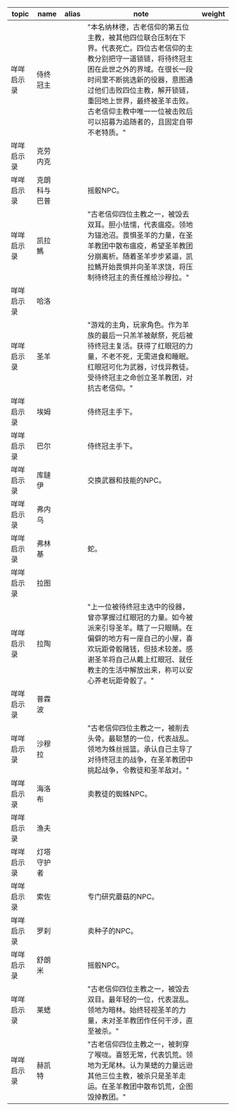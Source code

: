 | topic | name | alias | note | weight |
| ----- | ---- | ----- | ---- | ------ |
| 咩咩启示录 | 侍终冠主 | | "本名纳林德，古老信仰的第五位主教，被其他四位联合压制在下界。代表死亡。四位古老信仰的主教分别把守一道锁链，将待终冠主困在此世之外的界域。在很长一段时间里不断挑选新的役器，意图通过他们击败四位主教，解开锁链，重回地上世界，最终被圣羊击败。古老信仰主教中唯一一位被击败后可以招募为追随者的，且固定自带不老特质。" |  |
| 咩咩启示录 | 克劳内克 | |  |  |
| 咩咩启示录 | 克朗科与巴普 | | 摇骰NPC。 |  |
| 咩咩启示录 | 凯拉鰢 | | "古老信仰四位主教之一，被毁去双耳。胆小怯懦，代表瘟疫。领地为锚池沼。畏惧圣羊的力量，在圣羊教团中散布瘟疫，希望圣羊教团分崩离析。随着圣羊步步紧逼，凯拉鰢开始畏惧并向圣羊求饶，将压制待终冠主的责任推给沙穆拉。" |  |
| 咩咩启示录 | 哈洛 | |  |  |
| 咩咩启示录 | 圣羊 | | "游戏的主角，玩家角色。作为羊族的最后一只羔羊被献祭，死后被待终冠主复活。获得了红眼冠的力量，不老不死，无需进食和睡眠。红眼冠可化为武器，讨伐异教徒。受待终冠主之命创立圣羊教团，对抗古老信仰。" |  |
| 咩咩启示录 | 埃姆 | | 侍终冠主手下。 |  |
| 咩咩启示录 | 巴尔 | | 侍终冠主手下。 |  |
| 咩咩启示录 | 库鐽伊 | | 交换武器和技能的NPC。 |  |
| 咩咩启示录 | 弗内乌 | |  |  |
| 咩咩启示录 | 弗林基 | | 蛇。 |  |
| 咩咩启示录 | 拉图 | |  |  |
| 咩咩启示录 | 拉陶 | | "上一位被待终冠主选中的役器，曾亦掌握过红眼冠的力量。如今被派来引导圣羊。瞎了一只眼睛。在偏僻的地方有一座自己的小屋，喜欢玩距骨骰赌钱，但技术较差。感谢圣羊将自己从戴上红眼冠、就任教主的生活中解放出来，称可以安心养老玩距骨骰了。" |  |
| 咩咩启示录 | 普霖波 | |  |  |
| 咩咩启示录 | 沙穆拉 | | "古老信仰四位主教之一，被削去头骨。最聪慧的一位，代表战乱。领地为蛛丝摇篮。承认自己主导了对待终冠主的战争，在圣羊教团中挑起战争，令教徒和圣羊敌对。" |  |
| 咩咩启示录 | 海洛布 | | 卖教徒的蜘蛛NPC。 |  |
| 咩咩启示录 | 渔夫 | |  |  |
| 咩咩启示录 | 灯塔守护者 | |  |  |
| 咩咩启示录 | 索佐 | | 专门研究蘑菇的NPC。 |  |
| 咩咩启示录 | 罗刹 | | 卖种子的NPC。 |  |
| 咩咩启示录 | 舒朗米 | | 摇骰NPC。 |  |
| 咩咩启示录 | 莱蟋 | | "古老信仰四位主教之一，被毁去双目。最年轻的一位，代表混乱。领地为暗林。始终轻视圣羊的力量，未对圣羊教团作任何干涉，直至被杀。" |  |
| 咩咩启示录 | 赫凯特 | | "古老信仰四位主教之一，被刺穿了喉咙。喜怒无常，代表饥荒。领地为无尾林。认为莱蟋的力量远逊其他三位主教，被杀只是圣羊走运。在圣羊教团中散布饥荒，企图毁掉教团。" |  |
